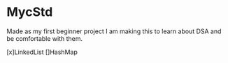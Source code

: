 # MycStd
Made as my first beginner project
I am making this to learn about DSA and be comfortable with them.

[x]LinkedList
[]HashMap

